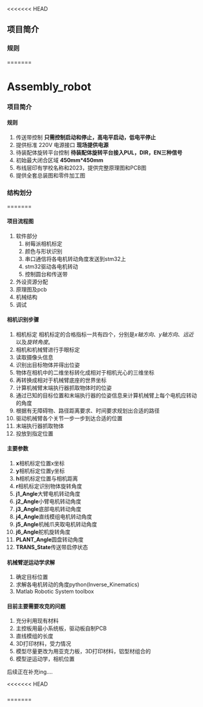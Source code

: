 <<<<<<< HEAD
## 项目简介

### 规则
=======
# Assembly_robot

### 项目简介

#### 规则
1. 传送带控制
**只需控制启动和停止，高电平启动，低电平停止**
2. 提供标准 220V 电源接口
**现场提供电源**
3. 待装配体旋转平台控制
**待装配体旋转平台接入PUL，DIR，EN三种信号**
4. 初始最大闭合区域
**450mm*450mm**
5. 布线层印有学校名称和2023，提供完整原理图和PCB图
6. 提供全套总装图和零件加工图



### 结构划分
=======

#### 项目流程图
1. 软件部分
   1. 树莓派相机标定
   2. 颜色与形状识别
   3. 串口通信将各电机转动角度发送到stm32上
   4. stm32驱动各电机转动
   5. 控制圆台和传送带
2. 外设资源分配
3. 原理图及pcb
4. 机械结构
5. 调试

#### 相机识别步骤
1. 相机标定
    相机标定的合格指标一共有四个，分别是*x轴方向*、*y轴方向*、*远近*以及*旋转角度*。
2. 相机和机械臂进行手眼标定
3. 读取摄像头信息
4. 识别出目标物体并得出位姿
5. 物体在相机中的二维坐标转化成相对于相机光心的三维坐标
6. 再转换成相对于机械臂底座的世界坐标
7. 计算机械臂末端执行器抓取物体时的位姿
8. 通过已知的目标位置和末端执行器的位姿信息来计算机械臂上每个电机应转动的角度
9.  根据有无障碍物、路径距离要求、时间要求规划出合适的路径
10. 驱动机械臂各个关节一步一步到达合适的位置
11. 末端执行器抓取物体
12. 投放到指定位置

#### 主要参数
1. **x**相机标定位置x坐标
2. **y**相机标定位置y坐标
3. **h**相机标定位置与相机距离
4. **r**相机标定识别物体旋转角度
5. **j1_Angle**大臂电机转动角度
6. **j2_Angle**小臂电机转动角度
7. **j3_Angle**底部电机转动角度
8. **j4_Angle**直线模组电机转动角度
9. **j5_Angle**机械爪夹取电机转动角度
10. **j6_Angle**舵机旋转角度
11. **PLANT_Angle**圆盘转动角度
12. **TRANS_State**传送带启停状态

#### 机械臂逆运动学求解
1. 确定目标位置
2. 求解各电机转动的角度python(Inverse_Kinematics)
3. Matlab Robotic System toolbox

#### 目前主要需要攻克的问题
1. 充分利用现有材料
2. 主控板用最小系统板，驱动板自制PCB
3. 直线模组的长度
4. 3D打印材料，受力情况
5. 模型尽量更改为用亚克力板，3D打印材料，铝型材组合的
6. 模型逆运动学，相机位置

后续正在补充ing....

<<<<<<< HEAD
### 
=======
#### 
